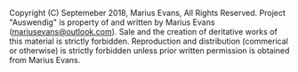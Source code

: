 Copyright (C) Septemeber 2018, Marius Evans, All Rights Reserved.
Project "Auswendig" is property of and written by Marius Evans (mariusevans@outlook.com). 
Sale and the creation of deritative works of this material is strictly forbidden.
Reproduction and distribution (commerical or otherwise) is strictly forbidden unless prior written permission is obtained from Marius Evans.
